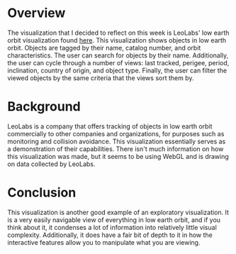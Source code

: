 # Overview
The visualization that I decided to reflect on this week is LeoLabs' low earth orbit visualization found [here](https://platform.leolabs.space/visualization). This visualization shows objects in low earth orbit. Objects are tagged by their name, catalog number, and orbit characteristics. The user can search for objects by their name. Additionally, the user can cycle through a number of views: last tracked, perigee, period, inclination, country of origin, and object type. Finally, the user can filter the viewed objects by the same criteria that the views sort them by.
 
# Background
LeoLabs is a company that offers tracking of objects in low earth orbit commercially to other companies and organizations, for purposes such as monitoring and collision avoidance. This visualization essentially serves as a demonstration of their capabilities. There isn't much information on how this visualization was made, but it seems to be using WebGL and is drawing on data collected by LeoLabs.

# Conclusion

This visualization is another good example of an exploratory visualization. It is a very easily navigable view of everything in low earth orbit, and if you think about it, it condenses a lot of information into relatively little visual complexity. Additionally, it does have a fair bit of depth to it in how the interactive features allow you to manipulate what you are viewing.
